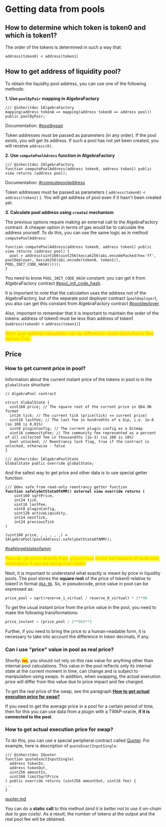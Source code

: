 # Getting data from pools

## How to determine which token is token0 and which is token1?

The order of the tokens is determined in such a way that:

&#x20;`address(token0) < address(token1)`

## How to get address of liquidity pool?

To obtain the liquidity pool address, you can use one of the following methods:

**1. Use `poolByPair` mapping in AlgebraFactory**

```solidity
/// @inheritdoc IAlgebraFactory
mapping(address tokenA => mapping(address tokenB => address pool)) public poolByPair;
```

Documentation: [#poolbypair](../specification-and-description-of-contracts/algebrafactory.md#poolbypair "mention")

Token addresses must be passed as parameters (in any order). If the pool exists, you will get its address. If such a pool has not yet been created, you will receive `address(0)`.

**2. Use `computePoolAdress` function in AlgebraFactory**

```solidity
/// @inheritdoc IAlgebraFactory
function computePoolAddress(address token0, address token1) public view returns (address pool);
```

Documentation: [#computepooladdress](../specification-and-description-of-contracts/algebrafactory.md#computepooladdress "mention")

Token addresses must be passed as parameters ( `address(token0)` < `address(token1)` ). You will get address of pool even if it hasn't been created yet.

**3. Calculate pool address using `create2` mechanism**

The previous options require making an external call to the AlgebraFactory contract. A cheaper option in terms of gas would be to calculate the address yourself. To do this, you can use the same logic as in method `computePoolAddress`:

```solidity
function computePoolAddress(address token0, address token1) public view returns (address pool) {
  pool = address(uint160(uint256(keccak256(abi.encodePacked(hex'ff', poolDeployer, keccak256(abi.encode(token0, token1)), POOL_INIT_CODE_HASH)))));
}
```

You need to know `POOL_INIT_CODE_HASH` constant: you can get it from AlgebraFactory contract [#pool\_init\_code\_hash](../specification-and-description-of-contracts/algebrafactory.md#pool\_init\_code\_hash "mention").

It is important to note that the calculation uses the address not of the AlgebraFactory, but of the separate pool deployer contract (`poolDeployer`), you also can get this constant from AlgebraFactory contract [#pooldeployer](../specification-and-description-of-contracts/algebrafactory.md#pooldeployer "mention").

Also, important to remember that it is important to maintain the order of the tokens: address of token0 must be less than address of token1 (`address(token0)` < `address(token1)`)

<mark style="color:orange;">Note: pool address calculation can be different in some blockchains (like zkSync Era).</mark>

## Price

### How to get current price in pool?

Information about the current instant price of the tokens in pool is in the `globalState` structure:

```solidity
// AlgebraPool contract

struct GlobalState {
  uint160 price; // The square root of the current price in Q64.96 format
  int24 tick; // The current tick (price(tick) <= current price)
  uint16 lastFee; // The last fee in hundredths of a bip, i.e. 1e-6 (so 100 is 0.01%)
  uint8 pluginConfig; // The current plugin config as a bitmap
  uint16 communityFee; // The community fee represented as a percent of all collected fee in thousandths (1e-3) (so 100 is 10%)
  bool unlocked; // Reentrancy lock flag, true if the contract is unlocked, otherwise - false
}

/// @inheritdoc IAlgebraPoolState
GlobalState public override globalState;
```

And the safest way to get price and other data is to use special getter function:

<pre class="language-solidity"><code class="lang-solidity">/// @dev safe from read-only reentrancy getter function
<strong>function safelyGetStateOfAMM() external view override returns (
</strong>    uint160 sqrtPrice, 
    int24 tick, 
    uint16 lastFee, 
    uint8 pluginConfig, 
    uint128 activeLiquidity, 
    int24 nextTick, 
    int24 previousTick
)
</code></pre>

```solidity
(uint160 price, , , , , ,) = IAlgebraPool(poolAddress).safelyGetStateOfAMM();
```

[#safelygetstateofamm](../specification-and-description-of-contracts/algebrapool.md#safelygetstateofamm "mention")

<mark style="color:orange;">You can get price directly from</mark> <mark style="color:orange;"></mark><mark style="color:orange;">`globalState`</mark> <mark style="color:orange;"></mark><mark style="color:orange;">struct, but beware of read-only reentrancy, if you are doing it on-chain!</mark>

Next, it is important to understand what exactly is meant by price in liquidity pools. The pool stores the **square root** of the price of token0 relative to token1 in format [`Q64.96`](https://en.wikipedia.org/wiki/Q\_\(number\_format\)). So, in pseudocode, price value in pool can be expressed as:

```python
price_pool = sqrt(reserve_1_virtual / reserve_0_virtual) * 2**96
```

To get the usual instant price from the price value in the pool, you need to make the following transformations:

```python
price_instant = (price_pool / 2**96)**2
```

Further, if you need to bring the price to a human-readable form, it is necessary to take into account the difference in token decimals, if any.

### Can i use "price" value in pool as real price?

Shortly: <mark style="color:red;">**no**</mark>, you should not rely on this raw value for anything other than internal pool calculations. This value in the pool reflects only its internal state at the current moment in time, can change and is subject to manipulation using swaps. In addition, when swapping, the actual execution price will differ from this value due to price impact and fee charged.&#x20;

To get the real price of the swap, see the paragraph [**How to get actual execution price for swap?**](getting-data-from-pools.md#how-to-get-actual-execution-price-for-swap)

If you need to get the average price in a pool for a certain period of time, then for this you can use data from a plugin with a TWAP-oracle, **if it is connected to the pool**.

### How to get actual execution price for swap?

To do this, you can use a special peripheral contract called [Quoter](../specification-and-description-of-contracts/quoter.md). For example, here is description of `quoteExactInputSingle`:

```solidity
/// @inheritdoc IQuoter
function quoteExactInputSingle(
  address tokenIn,
  address tokenOut,
  uint256 amountIn,
  uint160 limitSqrtPrice
) public override returns (uint256 amountOut, uint16 fee) {
...
}
```

[quoter.md](../specification-and-description-of-contracts/quoter.md "mention")

You can do a **static call** to this method _(and it is better not to use it on-chain due to gas costs)_. As a result, the number of tokens at the output and the real pool fee will be obtained.
